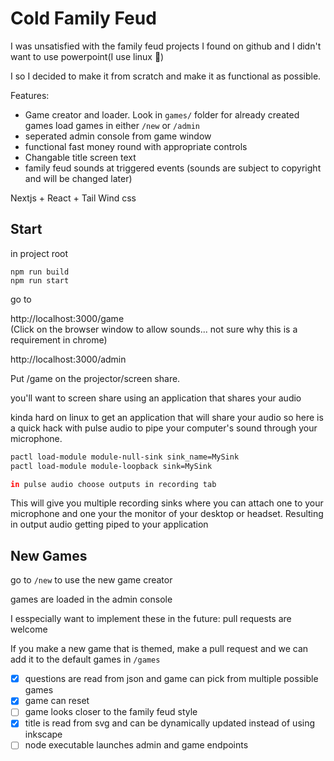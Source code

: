 # Cold Family Feud
I was unsatisfied with the family feud projects I found on github and I didn't want to use powerpoint(I use linux 🐧)

I so I decided to make it from scratch and make it as functional as possible.

Features:
- Game creator and loader. Look in `games/` folder for already created games
  load games in either `/new` or `/admin`
- seperated admin console from game window
- functional fast money round with appropriate controls
- Changable title screen text
- family feud sounds at triggered events
  (sounds are subject to copyright and will be changed later)

Nextjs + React + Tail Wind css

## Start
in project root

```
npm run build
npm run start
```
go to

http://localhost:3000/game  
(Click on the browser window to allow sounds... not sure why this is a requirement in chrome)

http://localhost:3000/admin

Put /game on the projector/screen share. 

you'll want to screen share using an application that shares your audio 

kinda hard on linux to get an application that will share your audio so here is a quick hack
with pulse audio to pipe your computer's sound through your microphone.

```sh
pactl load-module module-null-sink sink_name=MySink
pactl load-module module-loopback sink=MySink

in pulse audio choose outputs in recording tab

```
This will give you multiple recording sinks where you can attach one to your microphone and 
one your the monitor of your desktop or headset. Resulting in output audio getting piped to your application

## New Games

go to `/new` to use the new game creator

games are loaded in the admin console

I esspecially want to implement these in the future:
pull requests are welcome

If you make a new game that is themed, make a pull request and we can add it to the default games in `/games`

- [x] questions are read from json and game can pick from multiple possible games
- [x] game can reset
- [ ] game looks closer to the family feud style
- [x] title is read from svg and can be dynamically updated instead of using inkscape
- [ ] node executable launches admin and game endpoints
